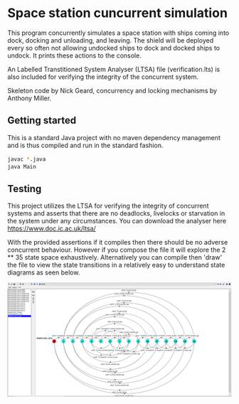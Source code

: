 # Space station cuncurrent simulation

This program concurrently simulates a space station with ships coming into dock, docking and unloading, and leaving. The shield will be deployed every so often not allowing undocked ships to dock and docked ships to undock. It prints these actions to the console.

An Labelled Transtitioned System Analyser (LTSA) file (verification.lts) is also included for verifying the integrity of the concurrent system.

Skeleton code by Nick Geard, concurrency and locking mechanisms by Anthony Miller.

## Getting started

This is a standard Java project with no maven dependency management and is thus compiled and run in the standard fashion.

```bash
javac *.java
java Main
```

## Testing 

This project utilizes the LTSA for verifying the integrity of concurrent systems and asserts that there are no deadlocks, livelocks or starvation in the system under any circumstances. You can download the analyser here https://www.doc.ic.ac.uk/ltsa/

With the provided assertions if it compiles then there should be no adverse concurrent behaviour. However if you compose the file it will explore the 2 ** 35 state space exhaustively. Alternatively you can compile then 'draw' the file to view the state transitions in a relatively easy to understand state diagrams as seen below.

![state machine](ltsaStateMachine.PNG)



